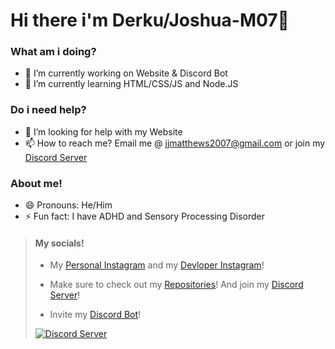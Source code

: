 # Hi there i'm Derku/Joshua-M07👋

### What am i doing? 
- 🔭 I’m currently working on Website & Discord Bot
- 🌱 I’m currently learning HTML/CSS/JS and Node.JS

### Do i need help?
- 🤔 I’m looking for help with my Website
- 📫 How to reach me? Email me @ [jjmatthews2007@gmail.com](README.md "My Email") or join my [Discord Server](https://discord.gg/aZCZTRQ "It's good 😉")

### About me!
- 😄 Pronouns: He/Him
- ⚡ Fun fact: I have ADHD and Sensory Processing Disorder

> #### My socials!
> 
> - My [Personal Instagram](https://www.instagram.com/joshua._.m07/ "Some weird pics tbh XD") and my [Devloper Instagram](https://www.instagram.com/derkuthedev/)!
>
> - Make sure to check out my [Repositories](https://github.com/Joshua-M07?tab=repositories "I hope you'll like them 😊")!
> And join my [Discord Server](https://discord.gg/aZCZTRQ "It's good 😉")!
>
> - Invite my [Discord Bot](https://discord.com/api/oauth2/authorize?client_id=701741237966995456&permissions=8&scope=bot "Pls do it")!
>
> [![Discord Server](https://discordapp.com/api/guilds/707669607057719427/embed.png)](https://discord.gg/aZCZTRQ)
